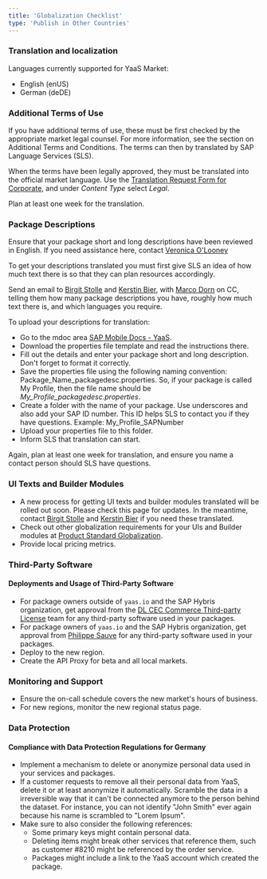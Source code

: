 ```yaml
---
title: 'Globalization Checklist'
type: 'Publish in Other Countries'
---
```


### Translation and localization
Languages currently supported for YaaS Market:
* English (enUS)
* German (deDE)

### Additional Terms of Use
If you have additional terms of use, these must be first checked by the appropriate market legal counsel. For more information, see the section on Additional Terms and Conditions.
The terms can then by translated by SAP Language Services (SLS).

When the terms have been legally approved, they must be translated into the official market language. Use the <a href="https://ted.wdf.sap.corp/CorporateRequest.aspx">Translation Request Form for Corporate</a>, and under *Content Type* select *Legal*.

Plan at least one week for the translation.

### Package Descriptions
Ensure that your package short and long descriptions have been reviewed in English. If you need assistance here, contact <a href="mailto:veronica.o-looney@sap.com">Veronica O'Looney</a>

To get your descriptions translated you must first give SLS an idea of how much text there is so that they can plan resources accordingly.

Send an email to <a href="mailto:birgit.stolle@sap.com">Birgit Stolle</a> and <a href="mailto:kerstin.bier@sap.com">Kerstin Bier</a>, with <a href="mailto:marco.dorn@sap.com">Marco Dorn</a> on CC, telling them how many package descriptions you have, roughly how much text there is, and which languages you require.

To upload your descriptions for translation:
* Go to the mdoc area <a href="https://mdocs.sap.com/mcm/public/v1/open?shr=9sYUTStl7SIJprjwfzaEBwusKxaTtsX41u83s1qfAfU">SAP Mobile Docs - YaaS</a>.
* Download the properties file template and read the instructions there.
* Fill out the details and enter your package short and long description. Don't forget to format it correctly.
* Save the properties file using the following naming convention: Package_Name_packagedesc.properties. So, if your package is called My Profile, then the file name should be *My_Profile_packagedesc.properties*.
* Create a folder with the name of your package. Use underscores and also add your SAP ID number. This ID helps SLS to contact you if they have questions. Example: My_Profile_SAPNumber
* Upload your properties file to this folder.
* Inform SLS that translation can start.

Again, plan at least one week for translation, and ensure you name a contact person should SLS have questions.

### UI Texts and Builder Modules

* A new process for getting UI texts and builder modules translated will be rolled out soon. Please check this page for updates. In the meantime, contact <a href="mailto:birgit.stolle@sap.com">Birgit Stolle</a> and <a href="mailto:kerstin.bier@sap.com">Kerstin Bier</a> if you need these translated.
* Check out other globalization requirements for your UIs and Builder modules at <a href="https://wiki.wdf.sap.corp/wiki/x/kZlIVg">Product Standard Globalization</a>.
* Provide local pricing metrics.

### Third-Party Software

#### Deployments and Usage of Third-Party Software
* For package owners outside of `yaas.io` and the SAP Hybris organization, get approval from the <a href="mailto:DL_5744A46F7BCF84A4D900001E@exchange.sap.corp">DL CEC Commerce Third-party License</a> team for any third-party software used in your packages.
* For package owners of `yaas.io` and the SAP Hybris organization, get approval from <a href="mailto:phillippe.sauve@sap.com">Philippe Sauve</a> for any third-party software used in your packages.
* Deploy to the new region.</li>
* Create the API Proxy for beta and all local markets.

### Monitoring and Support

* Ensure the on-call schedule covers the new market's hours of business.</li>
* For new regions, monitor the new regional status page.

### Data Protection
#### Compliance with Data Protection Regulations for Germany
* Implement a mechanism to delete or anonymize personal data used in your services and packages.
* If a customer requests to remove all their personal data from YaaS, delete it or at least anonymize it automatically. Scramble the data in a irreversible way that it can't be connected anymore to the person behind the dataset. For instance, you can not identify "John Smith" ever again because his name is scrambled to "Lorem Ipsum".
* Make sure to also consider the following references:
  * Some primary keys might contain personal data.
  * Deleting items might break other services that reference them, such as customer #8210 might be referenced by the order service.
  * Packages might include a link to the YaaS account which created the package.
